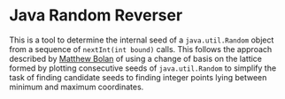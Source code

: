 # Java Random Reverser
This is a tool to determine the internal seed of a `java.util.Random` object from a sequence of `nextInt(int bound)` calls. This follows the approach described by [Matthew Bolan](https://www.youtube.com/channel/UCB4XuRBJZBOpnoJSWekMohw) of using a change of basis on the lattice formed by plotting consecutive seeds of `java.util.Random` to simplify the task of finding candidate seeds to finding integer points lying between minimum and maximum coordinates.
